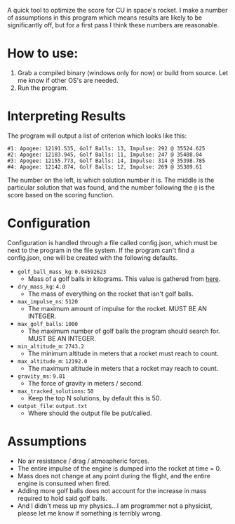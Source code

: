 A quick tool to optimize the score for CU in space's rocket. I make a number of assumptions in this program which means 
results are likely to be significantly off, but for a first pass I think these numbers are reasonable.

# How to use:
1. Grab a compiled binary (windows only for now) or build from source. Let me know if other OS's are needed.
2. Run the program.

# Interpreting Results
The program will output a list of criterion which looks like this:

```
#1: Apogee: 12191.535, Golf Balls: 13, Impulse: 292 @ 35524.625
#2: Apogee: 12183.945, Golf Balls: 11, Impulse: 247 @ 35488.04
#3: Apogee: 12155.773, Golf Balls: 14, Impulse: 314 @ 35398.785
#4: Apogee: 12142.874, Golf Balls: 12, Impulse: 269 @ 35389.61
```
The number on the left, is which solution number it is. The middle is the particular solution that was found, and the 
number following the `@` is the score based on the scoring function.

# Configuration
Configuration is handled through a file called config.json, which must be next to the program in the file system. 
If the program can't find a config.json, one will be created with the following defaults.
- `golf_ball_mass_kg`: `0.04592623`
  - Mass of a golf balls in kilograms. This value is gathered from [here](https://en.wikipedia.org/wiki/Golf_ball#:~:text=A%20golf%20ball%20is%20a,%2C%20distance%2C%20and%20symmetry%20limits.).
- `dry_mass_kg`: `4.0`
  - The mass of everything on the rocket that isn't golf balls.
- `max_impulse_ns`: `5120`
  - The maximum amount of impulse for the rocket. MUST BE AN INTEGER.
- `max_golf_balls`: `1000`
  - The maximum number of golf balls the program should search for. MUST BE AN INTEGER.
- `min_altitude_m`: `2743.2`
  - The minimum altitude in meters that a rocket must reach to count.
- `max_altitude_m`: `12192.0`
  - The maximum altitude in meters that a rocket may reach to count.
- `gravity_ms`: `9.81`
  - The force of gravity in meters / second.
- `max_tracked_solutions`: `50`
  - Keep the top N solutions, by default this is 50.
- `output_file`: `output.txt`
  - Where should the output file be put/called.

# Assumptions
- No air resistance / drag / atmospheric forces.
- The entire impulse of the engine is dumped into the rocket at time = 0.
- Mass does not change at any point during the flight, and the entire engine is consumed when fired.
- Adding more golf balls does not account for the increase in mass required to hold said golf balls.
- And I didn't mess up my physics...I am programmer not a physicist, please let me know if something is terribly wrong.